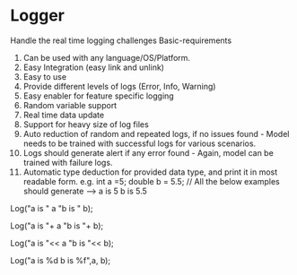 # Logger
Handle the real time logging challenges
Basic-requirements
1. Can be used with any language/OS/Platform.
2. Easy Integration (easy link and unlink)
3. Easy to use
4. Provide different levels of logs (Error, Info, Warning)
5. Easy enabler for feature specific logging
6. Random variable support
7. Real time data update
8. Support for heavy size of log files
9. Auto reduction of random and repeated logs, if no issues found - Model needs to be trained with successful logs for various scenarios.
10. Logs should generate alert if any error found - Again, model can be trained with failure logs.
11. Automatic type deduction for provided data type, and print it in most readable form.
 e.g.
   int a =5; double b = 5.5;
   // All the below examples should generate --> a is 5 b is 5.5

   Log("a is " a "b is " b);

   Log("a is "+ a "b is "+ b);
   
   Log("a is "<< a "b is "<< b);
   
   Log("a is %d b is %f",a, b);
